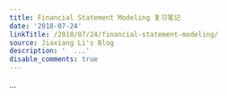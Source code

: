 ```yaml
---
title: Financial Statement Modeling 复习笔记
date: '2018-07-24'
linkTitle: /2018/07/24/financial-statement-modeling/
source: Jiaxiang Li's Blog
description: '  ...'
disable_comments: true
---
```

  ...
